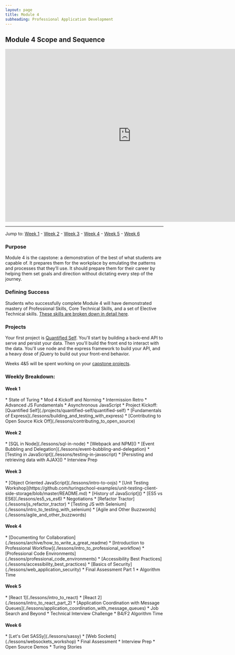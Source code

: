 ```yaml
---
layout: page
title: Module 4
subheading: Professional Application Development
---
```


Module 4 Scope and Sequence
--------------

<iframe src="https://calendar.google.com/calendar/embed?showTz=0&amp;mode=WEEK&amp;height=600&amp;wkst=1&amp;bgcolor=%23778899&amp;src=casimircreative.com_r9jfiq9f37h6rdt2s8ssofss4k%40group.calendar.google.com&amp;color=%23182C57&amp;ctz=America%2FDenver" style="border-width:0" width="800" height="550" frameborder="0" scrolling="no"></iframe>

***

Jump to: [Week 1](#week_1) - [Week 2](#week_2) - [Week 3](#week_3) - [Week 4](#week_4) - [Week 5](#week_5) - [Week 6](#week_6)

### Purpose

Module 4 is the capstone: a demonstration of the best of what students are capable of. It prepares them for the workplace by emulating the patterns and processes that they’ll use. It should prepare them for their career by helping them set goals and direction without dictating every step of the journey.

### Defining Success

Students who successfully complete Module 4 will have demonstrated mastery of Professional Skills, Core Technical Skills, and a set of Elective Technical skills. [These skills are broken down in detail here](success).

### Projects

Your first project is [Quantified Self](./projects/quantified-self/quantified-self). You'll start by building a back-end API to serve and persist your data. Then you'll build the front end to interact with the data. You'll use node and the express framework to build your API, and a heavy dose of jQuery to build out your front-end behavior.

Weeks 4&5 will be spent working on your [capstone projects](capstone_project_overview).

### Weekly Breakdown:

<h4 id="week_1">Week 1</h4>
*   State of Turing
*   Mod 4 Kickoff and Norming
*   Intermission Retro
*   Advanced JS Fundamentals
*   Asynchronous JavaScript
*   Project Kickoff: [Quantified Self](./projects/quantified-self/quantified-self)
*   [Fundamentals of Express](./lessons/building_and_testing_with_express)
*   [Contributing to Open Source Kick Off](./lessons/contributing_to_open_source)


<h4 id="week_2">Week 2</h4>
*   [SQL in Node](./lessons/sql-in-node)
*   [Webpack and NPM]()
*   [Event Bubbling and Delegation](./lessons/event-bubbling-and-delegation)
*   [Testing in JavaScript](./lessons/testing-in-javascript)
*   [Persisting and retrieving data with AJAX]()
*   Interview Prep

<h4 id="week_3">Week 3</h4>
*   [Object Oriented JavaScript](./lessons/intro-to-oojs)
*   [Unit Testing Workshop](https://github.com/turingschool-examples/unit-testing-client-side-storage/blob/master/README.md)
*   [History of JavaScript]()
*   [ES5 vs ES6](./lessons/es5_vs_es6)
*   Negotiations
*   [Refactor Tractor](./lessons/js_refactor_tractor)
*   [Testing JS with Selenium](./lessons/intro_to_testing_with_selenium)
*   [Agile and Other Buzzwords](./lessons/agile_and_other_buzzwords)

<h4 id="week_4">Week 4</h4>
*   [Documenting for Collaboration](./lessons/archive/how_to_write_a_great_readme)
*   [Introduction to Professional Workflow](./lessons/intro_to_professional_workflow)
*   [Professional Code Environments](./lessons/professional_code_environments)
*   [Accessibility Best Practices](./lessons/accessibility_best_practices)
*   [Basics of Security](./lessons/web_application_security)
*   Final Assessment Part 1
*   Algorithm Time

<h4 id="week_5">Week 5</h4>
*   [React 1](./lessons/intro_to_react)
*   [React 2](./lessons/intro_to_react_part_2)
*   [Application Coordination with Message Queues](./lessons/application_coordination_with_message_queues)
*   Job Search and Beyond
*   Technical Interview Challenge
*   B4/F2 Algorithm Time

<h4 id="week_6">Week 6</h4>
*   [Let's Get SASSy](./lessons/sassy)
*   [Web Sockets](./lessons/websockets_workshop)
*   Final Assessment
*   Interview Prep
*   Open Source Demos
*   Turing Stories

